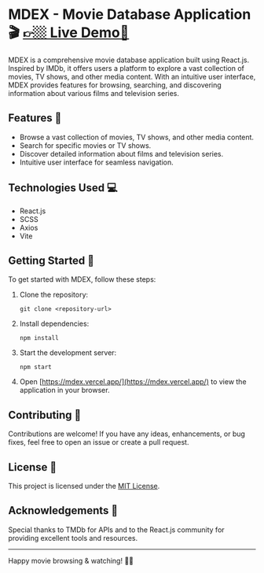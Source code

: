 # MDEX - Movie Database Application 🎬                        [👉🏼 Live Demo🔴](https://mdex.vercel.app/)

MDEX is a comprehensive movie database application built using React.js. Inspired by IMDb, it offers users a platform to explore a vast collection of movies, TV shows, and other media content. With an intuitive user interface, MDEX provides features for browsing, searching, and discovering information about various films and television series. 


## Features 🌟

- Browse a vast collection of movies, TV shows, and other media content.
- Search for specific movies or TV shows.
- Discover detailed information about films and television series.
- Intuitive user interface for seamless navigation.

## Technologies Used 💻

- React.js
- SCSS
- Axios
- Vite

## Getting Started 🚀

To get started with MDEX, follow these steps:

1. Clone the repository:

   ```
   git clone <repository-url>
   ```

2. Install dependencies:

   ```
   npm install
   ```

3. Start the development server:

   ```
   npm start
   ```

4. Open [https://mdex.vercel.app/](https://mdex.vercel.app/) to view the application in your browser.

## Contributing 🤝

Contributions are welcome! If you have any ideas, enhancements, or bug fixes, feel free to open an issue or create a pull request.

## License 📝

This project is licensed under the [MIT License](LICENSE).

## Acknowledgements 🙏

Special thanks to TMDb for APIs and to the React.js community for providing excellent tools and resources.

---

Happy movie browsing & watching! 🍿🎥
